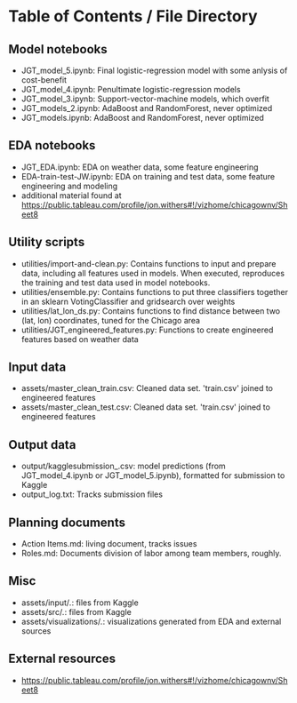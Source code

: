 # Table of Contents / File Directory


## Model notebooks

* JGT_model_5.ipynb:  Final logistic-regression model with some anlysis of cost-benefit  
* JGT_model_4.ipynb:  Penultimate logistic-regression models  
* JGT_model_3.ipynb:  Support-vector-machine models, which overfit  
* JGT_models_2.ipynb:  AdaBoost and RandomForest, never optimized  
* JGT_models.ipynb:  AdaBoost and RandomForest, never optimized  


## EDA notebooks

* JGT_EDA.ipynb:  EDA on weather data, some feature engineering  
* EDA-train-test-JW.ipynb: EDA on training and test data, some feature engineering and modeling
* additional material found at https://public.tableau.com/profile/jon.withers#!/vizhome/chicagownv/Sheet8

## Utility scripts

* utilities/import-and-clean.py: Contains functions to input and prepare data, including all features used in models. When executed, reproduces the training and test data used in model notebooks.  
* utilities/ensemble.py:  Contains functions to put three classifiers together in an sklearn VotingClassifier and gridsearch over weights  
* utilities/lat_lon_ds.py:  Contains functions to find distance between two (lat, lon) coordinates, tuned for the Chicago area  
* utilities/JGT_engineered_features.py:  Functions to create engineered features based on weather data  


## Input data

* assets/master_clean_train.csv:  Cleaned data set.  'train.csv' joined to engineered features  
* assets/master_clean_test.csv:  Cleaned data set.  'train.csv' joined to engineered features  


## Output data

* output/kagglesubmission_<date time>.csv: model predictions (from JGT_model_4.ipynb or JGT_model_5.ipynb), formatted for submission to Kaggle  
* output_log.txt:  Tracks submission files  


## Planning documents

* Action Items.md:  living document, tracks issues  
* Roles.md:  Documents division of labor among team members, roughly.  


## Misc

* assets/input/*.*: files from Kaggle  
* assets/src/*.*: files from Kaggle  
* assets/visualizations/*.*: visualizations generated from EDA and external sources  

## External resources

* https://public.tableau.com/profile/jon.withers#!/vizhome/chicagownv/Sheet8
